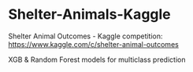 # Shelter-Animals-Kaggle

Shelter Animal Outcomes - Kaggle competition:
https://www.kaggle.com/c/shelter-animal-outcomes

XGB & Random Forest models for multiclass prediction
